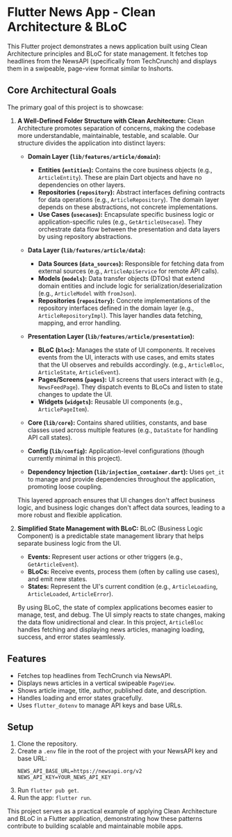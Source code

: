 # Flutter News App - Clean Architecture & BLoC

This Flutter project demonstrates a news application built using Clean Architecture principles and BLoC for state management. It fetches top headlines from the NewsAPI (specifically from TechCrunch) and displays them in a swipeable, page-view format similar to Inshorts.

## Core Architectural Goals

The primary goal of this project is to showcase:

1.  **A Well-Defined Folder Structure with Clean Architecture:**
    Clean Architecture promotes separation of concerns, making the codebase more understandable, maintainable, testable, and scalable. Our structure divides the application into distinct layers:

    *   **Domain Layer (`lib/features/article/domain`):**
        *   **Entities (`entities`):** Contains the core business objects (e.g., `ArticleEntity`). These are plain Dart objects and have no dependencies on other layers.
        *   **Repositories (`repository`):** Abstract interfaces defining contracts for data operations (e.g., `ArticleRepository`). The domain layer depends on these abstractions, not concrete implementations.
        *   **Use Cases (`usecases`):** Encapsulate specific business logic or application-specific rules (e.g., `GetArticleUsecase`). They orchestrate data flow between the presentation and data layers by using repository abstractions.

    *   **Data Layer (`lib/features/article/data`):**
        *   **Data Sources (`data_sources`):** Responsible for fetching data from external sources (e.g., `ArticleApiService` for remote API calls).
        *   **Models (`models`):** Data transfer objects (DTOs) that extend domain entities and include logic for serialization/deserialization (e.g., `ArticleModel` with `fromJson`).
        *   **Repositories (`repository`):** Concrete implementations of the repository interfaces defined in the domain layer (e.g., `ArticleRepositoryImpl`). This layer handles data fetching, mapping, and error handling.

    *   **Presentation Layer (`lib/features/article/presentation`):**
        *   **BLoC (`bloc`):** Manages the state of UI components. It receives events from the UI, interacts with use cases, and emits states that the UI observes and rebuilds accordingly. (e.g., `ArticleBloc`, `ArticleState`, `ArticleEvent`).
        *   **Pages/Screens (`pages`):** UI screens that users interact with (e.g., `NewsFeedPage`). They dispatch events to BLoCs and listen to state changes to update the UI.
        *   **Widgets (`widgets`):** Reusable UI components (e.g., `ArticlePageItem`).

    *   **Core (`lib/core`):** Contains shared utilities, constants, and base classes used across multiple features (e.g., `DataState` for handling API call states).

    *   **Config (`lib/config`):** Application-level configurations (though currently minimal in this project).

    *   **Dependency Injection (`lib/injection_container.dart`):** Uses `get_it` to manage and provide dependencies throughout the application, promoting loose coupling.

    This layered approach ensures that UI changes don't affect business logic, and business logic changes don't affect data sources, leading to a more robust and flexible application.

2.  **Simplified State Management with BLoC:**
    BLoC (Business Logic Component) is a predictable state management library that helps separate business logic from the UI.

    *   **Events:** Represent user actions or other triggers (e.g., `GetArticleEvent`).
    *   **BLoCs:** Receive events, process them (often by calling use cases), and emit new states.
    *   **States:** Represent the UI's current condition (e.g., `ArticleLoading`, `ArticleLoaded`, `ArticleError`).

    By using BLoC, the state of complex applications becomes easier to manage, test, and debug. The UI simply reacts to state changes, making the data flow unidirectional and clear. In this project, `ArticleBloc` handles fetching and displaying news articles, managing loading, success, and error states seamlessly.

## Features

*   Fetches top headlines from TechCrunch via NewsAPI.
*   Displays news articles in a vertical swipeable `PageView`.
*   Shows article image, title, author, published date, and description.
*   Handles loading and error states gracefully.
*   Uses `flutter_dotenv` to manage API keys and base URLs.

## Setup

1.  Clone the repository.
2.  Create a `.env` file in the root of the project with your NewsAPI key and base URL:
    ```
    NEWS_API_BASE_URL=https://newsapi.org/v2
    NEWS_API_KEY=YOUR_NEWS_API_KEY
    ```
3.  Run `flutter pub get`.
4.  Run the app: `flutter run`.

This project serves as a practical example of applying Clean Architecture and BLoC in a Flutter application, demonstrating how these patterns contribute to building scalable and maintainable mobile apps.

